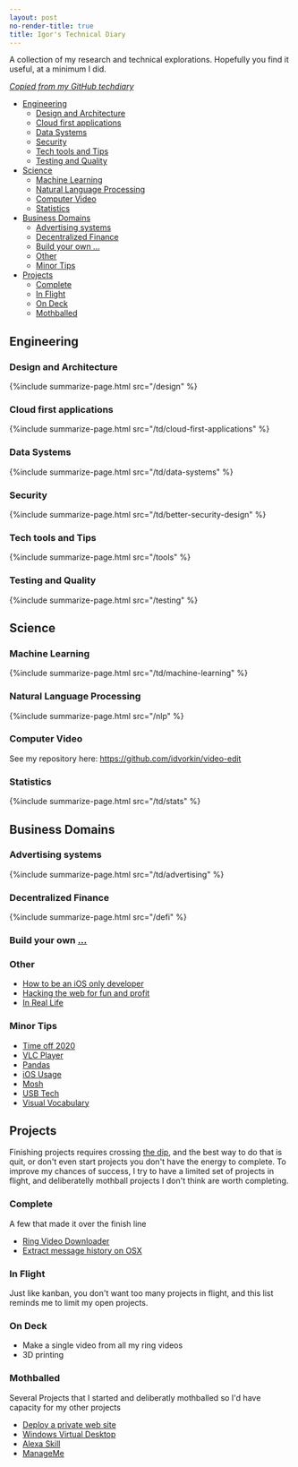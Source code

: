 ```yaml
---
layout: post
no-render-title: true
title: Igor's Technical Diary
---
```


A collection of my research and technical explorations. Hopefully you find it useful, at a minimum I did.

_[Copied from my GitHub techdiary](https://github.com/idvorkin/techdiary/)_

<!-- prettier-ignore-start -->
<!-- vim-markdown-toc GFM -->

- [Engineering](#engineering)
    - [Design and Architecture](#design-and-architecture)
    - [Cloud first applications](#cloud-first-applications)
    - [Data Systems](#data-systems)
    - [Security](#security)
    - [Tech tools and Tips](#tech-tools-and-tips)
    - [Testing and Quality](#testing-and-quality)
- [Science](#science)
    - [Machine Learning](#machine-learning)
    - [Natural Language Processing](#natural-language-processing)
    - [Computer Video](#computer-video)
    - [Statistics](#statistics)
- [Business Domains](#business-domains)
    - [Advertising systems](#advertising-systems)
    - [Decentralized Finance](#decentralized-finance)
    - [Build your own ...](#build-your-own-)
    - [Other](#other)
    - [Minor Tips](#minor-tips)
- [Projects](#projects)
    - [Complete](#complete)
    - [In Flight](#in-flight)
    - [On Deck](#on-deck)
    - [Mothballed](#mothballed)

<!-- vim-markdown-toc -->
<!-- prettier-ignore-end -->

## Engineering

### Design and Architecture

{%include summarize-page.html src="/design" %}

### Cloud first applications

{%include summarize-page.html src="/td/cloud-first-applications" %}

### Data Systems

{%include summarize-page.html src="/td/data-systems" %}

### Security

{%include summarize-page.html src="/td/better-security-design" %}

### Tech tools and Tips

{%include summarize-page.html src="/tools" %}

### Testing and Quality

{%include summarize-page.html src="/testing" %}

## Science

### Machine Learning

{%include summarize-page.html src="/td/machine-learning" %}

### Natural Language Processing

{%include summarize-page.html src="/nlp" %}

### Computer Video

See my repository here: <https://github.com/idvorkin/video-edit>

### Statistics

{%include summarize-page.html src="/td/stats" %}

## Business Domains

### Advertising systems

{%include summarize-page.html src="/td/advertising" %}

### Decentralized Finance

{%include summarize-page.html src="/defi" %}

### Build your own [...](https://github.com/danistefanovic/build-your-own-x)

### Other

- [How to be an iOS only developer](ios-nomad)
- [Hacking the web for fun and profit](hack-web)
- [In Real Life](irl)

### Minor Tips

- [Time off 2020](time-off-3-2020)
- [VLC Player](vlc_player)
- [Pandas](/pandas)
- [iOS Usage](ios)
- [Mosh](mosh)
- [USB Tech](usbtech)
- [Visual Vocabulary](visual-vocabulary)

## Projects

Finishing projects requires crossing [the dip](/dip), and the best way to do that is quit, or don't even start projects you don't have the energy to complete. To improve my chances of success, I try to have a limited set of projects in flight, and deliberatelly mothball projects I don't think are worth completing.

### Complete

A few that made it over the finish line

- [Ring Video Downloader](ring-video-download)
- [Extract message history on OSX](dump_imessage_history)

### In Flight

Just like kanban, you don't want too many projects in flight, and this list reminds me to limit my open projects.

### On Deck

- Make a single video from all my ring videos
- 3D printing

### Mothballed

Several Projects that I started and deliberatly mothballed so I'd have capacity for my other projects

- [Deploy a private web site](private_web_site)
- [Windows Virtual Desktop](virtual-desktops)
- [Alexa Skill](alexa-skill)
- [ManageMe](https://github.com/idvorkin/manage-me)
